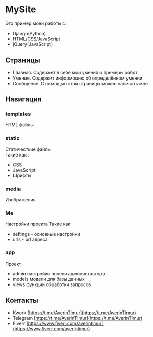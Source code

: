 # MySite
Это пример моей работы с :
+ Django(Python)
+ HTML/CSS/JavaScript
+ jQuery(JavaScript)

## Страницы
+ Главная. Содержет в себе мои умения и премеры работ
+ Умение. Содержит информоцию об определённом умении
+ Сообщение. С помощью этой страницы можно написать мне

## Навигация
### templates
HTML файлы

### static
Статичесткие файлы    
Такие как :    
+ CSS
+ JavaScript
+ Шрифты

### media
Изображения

### Me
Настройки проекта
Такие как:
+ settings - основные настройки
+ urls - url адреса

### app 
Проект
+ admin настройки понели администратора
+ models модели для базы данных
+ views функции обработки запросов

## Контакты
+ Kwork [https://t.me/AverinTimur](https://t.me/AverinTimur)
+ Telegram [https://t.me/AverinTimur](https://t.me/AverinTimur)
+ Fiverr [https://www.fiverr.com/averintimur](https://www.fiverr.com/averintimur)
